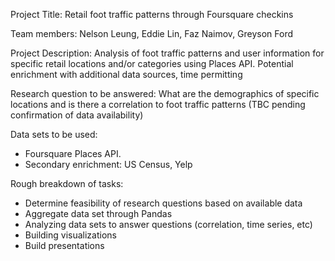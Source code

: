 Project Title:  Retail foot traffic patterns through Foursquare checkins

Team members:  Nelson Leung, Eddie Lin, Faz Naimov, Greyson Ford

Project Description:  Analysis of foot traffic patterns and user information for specific retail locations and/or categories using Places API.  Potential enrichment with additional data sources, time permitting

Research question to be answered:  What are the demographics of specific locations and is there a correlation to foot traffic patterns (TBC pending confirmation of data availability)

Data sets to be used:  
- Foursquare Places API.  
- Secondary enrichment: US Census, Yelp

Rough breakdown of tasks:  
- Determine feasibility of research questions based on available data
- Aggregate data set through Pandas
- Analyzing data sets to answer questions (correlation, time series, etc)
- Building visualizations
- Build presentations
